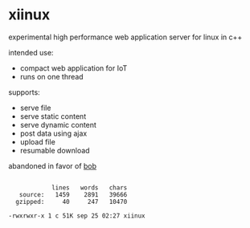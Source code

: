 # xiinux

experimental high performance web application server for linux in c++

intended use:
* compact web application for IoT
* runs on one thread

supports:
* serve file
* serve static content
* serve dynamic content
* post data using ajax
* upload file
* resumable download

abandoned in favor of [bob](https://github.com/calint/bob)

```

            lines   words   chars
   source:   1459    2891   39666
  gzipped:     40     247   10470

-rwxrwxr-x 1 c 51K sep 25 02:27 xiinux

```